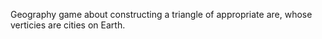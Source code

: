 Geography game about constructing a triangle of appropriate are, whose verticies are cities on Earth.
